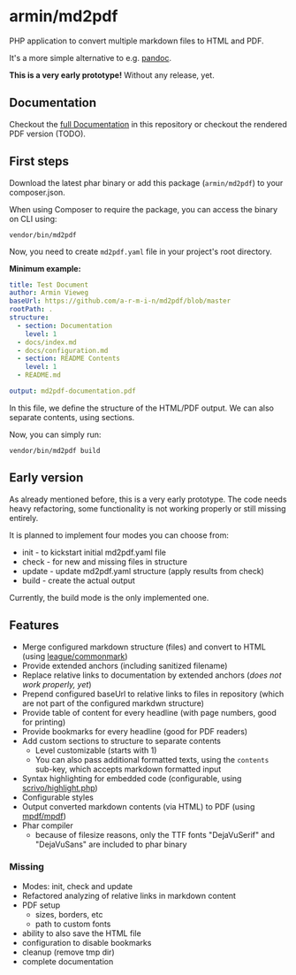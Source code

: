 # armin/md2pdf

PHP application to convert multiple markdown files to HTML and PDF.

It's a more simple alternative to e.g. [pandoc](https://pandoc.org/).


**This is a very early prototype!** Without any release, yet.


## Documentation

Checkout the [full Documentation](docs/index.md) in this repository
or checkout the rendered PDF version (TODO).



## First steps

Download the latest phar binary or add this package (``armin/md2pdf``) to your composer.json.

When using Composer to require the package, you can access the binary on CLI using:
```
vendor/bin/md2pdf
```

Now, you need to create ``md2pdf.yaml`` file in your project's root directory.

**Minimum example:**
```yaml
title: Test Document
author: Armin Vieweg
baseUrl: https://github.com/a-r-m-i-n/md2pdf/blob/master
rootPath: .
structure:
  - section: Documentation
    level: 1
  - docs/index.md
  - docs/configuration.md
  - section: README Contents
    level: 1
  - README.md

output: md2pdf-documentation.pdf
```

In this file, we define the structure of the HTML/PDF output. We can also separate contents, using sections.

Now, you can simply run:

```
vendor/bin/md2pdf build
```


## Early version

As already mentioned before, this is a very early prototype. The code needs heavy refactoring, some functionality
is not working properly or still missing entirely.

It is planned to implement four modes you can choose from:
- init - to kickstart initial md2pdf.yaml file
- check - for new and missing files in structure
- update - update md2pdf.yaml structure (apply results from check)
- build - create the actual output

Currently, the build mode is the only implemented one.


## Features

- Merge configured markdown structure (files) and convert to HTML (using [league/commonmark](https://commonmark.thephpleague.com/2.0/extensions/overview/))
- Provide extended anchors (including sanitized filename)
- Replace relative links to documentation by extended anchors (*does not work properly, yet*)
- Prepend configured baseUrl to relative links to files in repository (which are not part of the configured markdwn structure)
- Provide table of content for every headline (with page numbers, good for printing)
- Provide bookmarks for every headline (good for PDF readers)
- Add custom sections to structure to separate contents
  - Level customizable (starts with 1)
  - You can also pass additional formatted texts, using the ``contents`` sub-key, which accepts markdown formatted input
- Syntax highlighting for embedded code (configurable, using [scrivo/highlight.php](https://github.com/scrivo/highlight.php))
- Configurable styles
- Output converted markdown contents (via HTML) to PDF (using [mpdf/mpdf](https://mpdf.github.io/))
- Phar compiler
  - because of filesize reasons, only the TTF fonts "DejaVuSerif" and "DejaVuSans" are included to phar binary


### Missing

- Modes: init, check and update
- Refactored analyzing of relative links in markdown content
- PDF setup
  - sizes, borders, etc
  - path to custom fonts
- ability to also save the HTML file
- configuration to disable bookmarks
- cleanup (remove tmp dir)
- complete documentation

